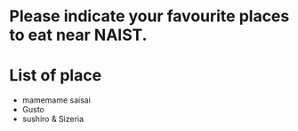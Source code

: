 # Please indicate your favourite places to eat near NAIST.

# List of place
- mamemame saisai
- Gusto
- sushiro & Sizeria
